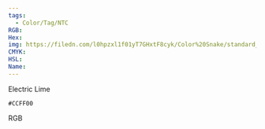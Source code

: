 ```yaml
---
tags:
  - Color/Tag/NTC
RGB:
Hex:
img: https://filedn.com/l0hpzxl1f01yT7GHxtF8cyk/Color%20Snake/standard_csv_to_svg/CCFF00.svg
CMYK:
HSL:
Name:
---
```

Electric Lime
```palette
#CCFF00
```
RGB
